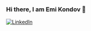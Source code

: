 ### Hi there, I am Emi Kondov 👋

[![LinkedIn]([https://img.shields.io/badge/-LinkedIn-0e76a8?style=flat-square&logo=Linkedin&logoColor=white)](https://www.linkedin.com/in/ivokenov/](https://www.linkedin.com/in/emil-kondov-6a2a38208))
<!--
**EmilKondov/emilkondov** is a ✨ _special_ ✨ repository because its `README.md` (this file) appears on your GitHub profile.

Here are some ideas to get you started:

- 🔭 I’m currently working on ...
- 🌱 I’m currently learning ...
- 👯 I’m looking to collaborate on ...
- 🤔 I’m looking for help with ...
- 💬 Ask me about ...
- 📫 How to reach me: ...
- 😄 Pronouns: ...
- ⚡ Fun fact: ...
-->
